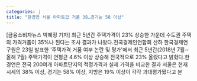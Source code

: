 ```yaml
---
categories: j
title: "한경연 서울 아파트값 거품 38…경기는 58 이상"
---
```

[금융소비자뉴스 박혜정 기자] 최근 5년간 주택가격이 23% 상승한 가운데 수도권 주택의 가격거품이 35%나 된다는 조사 결과가 나왔다.전국경제인연합회 산하 한국경제연구원은 23일 발표한 &#39;주택가격 거품 여부 논란 및 평가&#39;에서 최근 5년간(2018년 7월&sim;올해 7월) 주택가격이 연평균 4.6% 이상 상승해 전국적으로 23% 올랐다고 밝혔다.한경연은 전국 200여개 아파트단지의 적정가격과 실제 가격을 비교한 결과 서울은 현재 시세의 38% 이상, 경기는 58% 이상, 지방은 19% 이상이 각각 과대평가됐다고 분